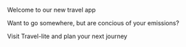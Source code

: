 Welcome to our new travel app

Want to go somewhere, but are concious of your emissions?

Visit Travel-lite and plan your next journey
